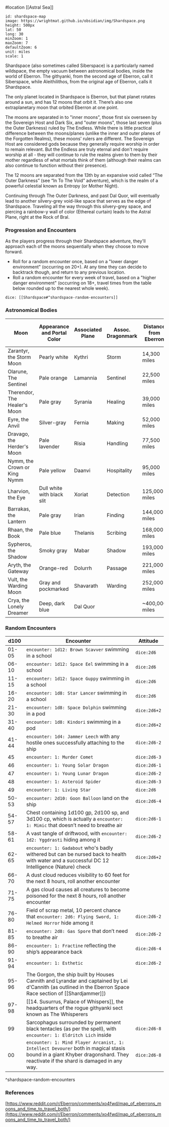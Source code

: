 #location [[Astral Sea]]

```leaflet
id: shardspace-map
image: https://wrightmat.github.io/obsidian/img/Shardspace.png
height: 500px
lat: 50
long: 30
minZoom: 1
maxZoom: 7
defaultZoom: 6
unit: miles
scale: 1
```

Shardspace (also sometimes called Siberspace) is a particularly named wildspace, the empty vacuum between astronomical bodies, inside the world of Eberron. The githyanki, from the second age of Eberron, call it Siberspace, while Aleithilithos, from the original age of Eberron, calls it Shardspace.

The only planet located in Shardspace is Eberron, but that planet rotates around a sun, and has 12 moons that orbit it. There’s also one extraplanetary moon that orbited Eberron at one point.

The moons are separated in to "inner moons", those first six overseen by the Sovereign Host and Dark Six, and "outer moons", those last seven (plus the Outer Darkness) ruled by The Endless. While there is little practical difference between the moons/planes (unlike the inner and outer planes of the Forgotten Realms), these moons' rulers are different. The Sovereign Host are considered gods because they generally require worship in order to remain relevant. But the Endless are truly eternal and don't require worship at all - they will continue to rule the realms given to them by their mother regardless of what mortals think of them (although their realms can also continue to function without their presence).

The 12 moons are separated from the 13th by an expansive void called “The Outer Darkness” (see “In To The Void” adventure), which is the realm of a powerful celestial known as Entropy (or Mother Night).

Continuing through The Outer Darkness, and past Dal Quor, will eventually lead to another silvery-grey void-like space that serves as the edge of Shardspace. Traveling all the way through this silvery-grey space, and piercing a rainbow-y wall of color (Ethereal curtain) leads to the Astral Plane, right at the Rock of Bral.

### Progression and Encounters

As the players progress through their Shardspace adventure, they'll approach each of the moons sequentially when they choose to move forward.
* Roll for a random encounter once, based on a "lower danger environment" (occurring on 20+).
At any time they can decide to backtrack though, and return to any previous location.
* Roll a random encounter for every week of travel, based on a "higher danger environment" (occurring on 18+, travel times from the table below rounded up to the nearest whole week).

`dice: [[Shardspace#^shardspace-random-encounters]]`

### Astronomical Bodies

| Moon                         | Appearance and Portal Color | Associated Plane | Assoc. Dragonmark | Distance from Eberron | Travel Time from Eberron |
| ---------------------------- | --------------------------- | ---------------- | ----------------- | --------------------- | ------------------------ |
| Zarantyr, the Storm Moon     | Pearly white                | Kythri           | Storm             | 14,300 miles          | 2 days                   |
| Olarune, The Sentinel        | Pale orange                 | Lamannia         | Sentinel          | 22,500 miles          | 3.75 days                |
| Therendor, The Healer's Moon | Pale gray                   | Syrania          | Healing           | 39,000 miles          | 6.5 days                 |
| Eyre, the Anvil              | Silver-gray                 | Fernia           | Making            | 52,000 miles          | 8.6 days                 |
| Dravago, the Herder's Moon   | Pale lavender               | Risia            | Handling          | 77,500 miles          | 12.9 days                |
| Nymm, the Crown or King Nymm | Pale yellow                 | Daanvi           | Hospitality       | 95,000 miles          | 15.8 days                |
| Lharvion, the Eye            | Dull white with black slit  | Xoriat           | Detection         | 125,000 miles         | 20.8 days                |
| Barrakas, the Lantern        | Pale gray                   | Irian            | Finding           | 144,000 miles         | 24 days                  |
| Rhaan, the Book              | Pale blue                   | Thelanis         | Scribing          | 168,000 miles         | 28 days                  |
| Sypheros, the Shadow         | Smoky gray                  | Mabar            | Shadow            | 193,000 miles         | 32 days                  |
| Aryth, the Gateway           | Orange-red                  | Dolurrh          | Passage           | 221,000 miles         | 36.8 days                |
| Vult, the Warding Moon       | Gray and pockmarked         | Shavarath        | Warding           | 252,000 miles         | 42 days                  |
| Crya, the Lonely Dreamer     | Deep, dark blue             | Dal Quor         |                   | ~400,000 miles        | 66.6 days                |

### Random Encounters

| d100  | Encounter                                                                                                                                    | Attitude     |
| ----- | -------------------------------------------------------------------------------------------------------------------------------------------- | ------------ |
| 01-05 | `encounter: 1d12: Brown Scavver` swimming in a school                                                                                        | `dice:2d6`   |
| 06-10 | `encounter: 1d12: Space Eel` swimming in a school                                                                                            | `dice:2d6`   |
| 11-15 | `encounter: 1d12: Space Guppy` swimming in a school                                                                                          | `dice:2d6`   |
| 16-20 | `encounter: 1d8: Star Lancer` swimming in a school                                                                                           | `dice:2d6`   |
| 21-30 | `encounter: 1d8: Space Dolphin` swimming in a pod                                                                                            | `dice:2d6+2` |
| 31-40 | `encounter: 1d8: Kindori` swimming in a pod                                                                                                  | `dice:2d6+2` |
| 41-44 | `encounter: 1d4: Jammer Leech` with any hostile ones successfully attaching to the ship                                                      | `dice:2d6-2` |
| 45    | `encounter: 1: Murder Comet`                                                                                                                 | `dice:2d6-3` |
| 46    | `encounter: 1: Young Solar Dragon`                                                                                                           | `dice:2d6-1` |
| 47    | `encounter: 1: Young Lunar Dragon`                                                                                                           | `dice:2d6-2` |
| 48    | `encounter: 1: Asteroid Spider`                                                                                                              | `dice:2d6-3` |
| 49    | `encounter: 1: Living Star`                                                                                                                  | `dice:2d6`   |
| 50-53 | `encounter: 2d10: Goon Balloon` land on the ship                                                                                             | `dice:2d6-4` |
| 54-57 | Chest containing 1d100 gp, 2d100 sp, and 3d100 cp, which is actually a `encounter: 1: Mimic` that doesn’t need to breathe air                | `dice:2d6-1` |
| 58-61 | A vast tangle of driftwood, with `encounter: 1d2: Yggdrasti` hiding among it                                                                 | `dice:2d6-2` |
| 62-65 | `encounter: 1: Gadabout` who's badly withered but can be nursed back to health with water and a successful DC 12 Intelligence (Nature) check | `dice:2d6+2` |
| 66-70 | A dust cloud reduces visibility to 60 feet for the next 8 hours, roll another encounter                                                      |              |
| 71-75 | A gas cloud causes all creatures to become poisoned for the next 8 hours, roll another encounter                                             |              |
| 76-80 | Field of scrap metal, 10 percent chance that `encounter: 2d6: Flying Sword, 1: Helmed Horror` hide among it                                  | `dice:2d6-2` |
| 81-85 | `encounter: 2d8: Gas Spore` that don’t need to breathe air                                                                                   | `dice:2d6-2` |
| 86-90 | `encounter: 1: Fractine` reflecting the ship’s appearance back                                                                               | `dice:2d6-4` |
| 91-94 | `encounter: 1: Esthetic`                                                                                                                     | `dice:2d6-2` |
| 95-96 | The Gorgon, the ship built by Houses Cannith and Lyrandar and captained by Lei d'Cannith (as outlined in the Eberron Space Race section of [[Shardjammer]])                                                                                                                |              |
| 97-98 | [[14. Susurrus, Palace of Whispers]], the headquarters of the rogue githyanki sect known as The Whisperers                                   |              |
| 99    | Sarcophagus surrounded by permanent black tentacles (as per the spell), with `encounter: 1: Eldritch Lich` inside                                           | `dice:2d6-8` |
| 00    | `encounter: 1: Mind Flayer Arcanist, 1: Intellect Devourer` both in magical stasis bound in a giant Khyber dragonshard. They reactivate if the shard is damaged in any way. | `dice:2d6-8` |
^shardspace-random-encounters

### References

[https://www.reddit.com/r/Eberron/comments/xo4fwd/map_of_eberrons_moons_and_time_to_travel_both/](https://www.reddit.com/r/Eberron/comments/xo4fwd/map_of_eberrons_moons_and_time_to_travel_both/)
